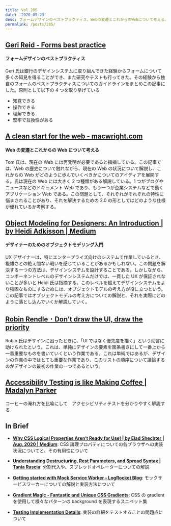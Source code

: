 ```yaml
---
title: Vol.285
date: '2020-09-23'
desc: フォームデザインのベストプラクティス、Webの変遷とこれからのWebについて考える、デザイナーのためのオブジェクトモデリング入門、ほか計10リンク
permalink: /posts/285/
---
```


## [Geri Reid - Forms best practice](https://gerireid.com/forms.html)

#### フォームデザインのベストプラクティス

Geri 氏は銀行のデザインシステムに取り組んできた経験からフォームについて多くの知見を得ることができ、また研究やテストも行ってきた。その経験から独自のフォームのベストプラクティスについてのガイドラインをまとめこの記事にした。原則として以下の 4 つを取り挙げている

- 知覚できる
- 操作できる
- 理解できる
- 堅牢で互換性がある

## [A clean start for the web - macwright.com](https://macwright.com/2020/08/22/clean-starts-for-the-web.html)

#### Web の変遷とこれからの Web について考える

Tom 氏は、現在の Web には再発明が必要であると指摘している。この記事では、Web の歴史について触れながら、現在の Web の状況について解説し、これからの Web がどのように歩んでいくべきかについてのアイディアを展開する。氏は現在の Web には大きく 2 つ種類がある解説している。1 つがブログやニュースなどのドキュメント Web であり、もう一つが企業システムなどで動くアプリケーション Web である。この問題として、それぞれがそれぞれの特性に悩まされることがあり、それを解決するための 2.0 の形としてはどのような仕様が優れているか考察する。

## [Object Modeling for Designers: An Introduction | by Heidi Adkisson | Medium](https://medium.com/@hpadkisson/object-modeling-for-designers-an-introduction-7871bdcf8baf)

#### デザイナーのためのオブジェクトモデリング入門

UX デザイナーは、特にエンタープライズ向けのシステムで作業しているとき、複雑さとの絶え間ない戦いを感じていることがあるかもしれない。この問題を解決する一つの方法は、デザインシステムを設計することである。しかしながら、コンポーネントレベルのデザインシステムだけでは、一貫した UX が保証されないことが多いと Heidi 氏は指摘する。このレベルを超えてデザインシステムをより強固なものにするためには、オブジェクトモデルの考え方が役に立つという。この記事ではオブジェクトモデルの考え方についての解説と、それを実際にどのように落とし込んでいくか解説していく。

## [Robin Rendle ･ Don’t draw the UI, draw the priority](https://www.robinrendle.com/notes/dont-draw-the-ui-draw-the-priority?ref=heydesigner%3Fref%3Duxdesignweekly)

Robin 氏はデザインに困ったときに、「UI ではなく優先度を描く」という助言に助けられたという。これは、単純にデザインの要素を箇条書きにして一番上から一番重要なものを書いていくという作業である。これは単純ではあるが、デザインの作業の中ではとても重要な作業であり、このリストの順序について議論するのがデザインの最初の作業の一つであるという。

## [Accessibility Testing is like Making Coffee | Madalyn Parker](https://madalyn.dev/blog/a11y-testing-coffee/)

コーヒーの淹れ方を比喩にして　アクセシビリティテストを分かりやすく解説する

## In Brief

- **[Why CSS Logical Properties Aren’t Ready for Use! | by Elad Shechter | Aug, 2020 | Medium](https://medium.com/@elad/why-css-logical-properties-arent-ready-for-use-c102925a5cba)**: CSS 論理プロパティについての各ブラウザへの実装状況についてと、その有用性について

- **[Understanding Destructuring, Rest Parameters, and Spread Syntax | Tania Rascia](https://www.taniarascia.com/understanding-destructuring-rest-spread/)**: 分割代入や、スプレッドオペレーターについての解説

- **[Getting started with Mock Service Worker - LogRocket Blog](http://blog.logrocket.com/getting-started-with-mock-service-worker/)**: モックサービスワーカーについての解説と実装方法について

- **[Gradient Magic - Fantastic and Unique CSS Gradients](https://www.gradientmagic.com/)**: CSS の gradient を使用して様々なパターンの background を表現するスニペット集

- **[Testing Implementation Details](https://kentcdodds.com/blog/testing-implementation-details)**: 実装の詳細をテストすることの問題点について
